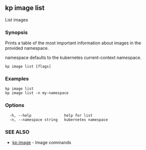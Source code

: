 ## kp image list

List images

### Synopsis

Prints a table of the most important information about images in the provided namespace.

namespace defaults to the kubernetes current-context namespace.

```
kp image list [flags]
```

### Examples

```
kp image list
kp image list -n my-namespace
```

### Options

```
  -h, --help               help for list
  -n, --namespace string   kubernetes namespace
```

### SEE ALSO

* [kp image](kp_image.md)	 - Image commands

